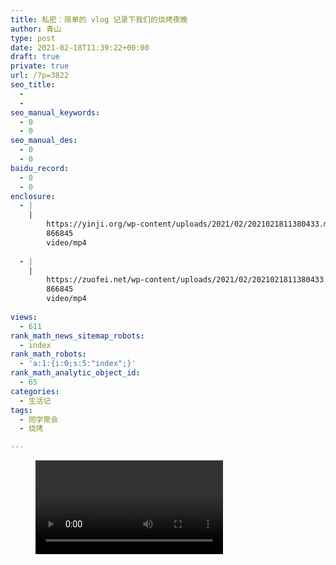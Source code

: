 ```yaml
---
title: 私密：简单的 vlog 记录下我们的烧烤夜晚
author: 青山
type: post
date: 2021-02-18T11:39:22+00:00
draft: true
private: true
url: /?p=3822
seo_title:
  - 
  - 
seo_manual_keywords:
  - 0
  - 0
seo_manual_des:
  - 0
  - 0
baidu_record:
  - 0
  - 0
enclosure:
  - |
    |
        https://yinji.org/wp-content/uploads/2021/02/2021021811380433.mp4
        866845
        video/mp4
        
  - |
    |
        https://zuofei.net/wp-content/uploads/2021/02/2021021811380433.mp4
        866845
        video/mp4
        
views:
  - 611
rank_math_news_sitemap_robots:
  - index
rank_math_robots:
  - 'a:1:{i:0;s:5:"index";}'
rank_math_analytic_object_id:
  - 65
categories:
  - 生活记
tags:
  - 同学聚会
  - 烧烤

---
```

<figure class="wp-block-video"><video controls loop src="http://yinji.org/wp-content/uploads/2021/02/2021021811380433.mp4"></video></figure>
